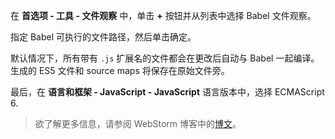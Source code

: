 在 **首选项 - 工具 - 文件观察** 中，单击 **+** 按钮并从列表中选择 Babel 文件观察。

指定 Babel 可执行的文件路径，然后单击确定。

默认情况下，所有带有 `.js` 扩展名的文件都会在更改后自动与 Babel 一起编译。 生成的 ES5 文件和 source maps 将保存在原始文件旁。

最后，在 **语言和框架 - JavaScript - JavaScript** 语言版本中，选择 ECMAScript 6.

<blockquote class="babel-callout babel-callout-info">
  <p>
    欲了解更多信息，请参阅 WebStorm 博客中的<a href="https://blog.jetbrains.com/webstorm/2015/05/ecmascript-6-in-webstorm-transpiling#babelfilewatcher">博文</a>。
  </p>
</blockquote>

